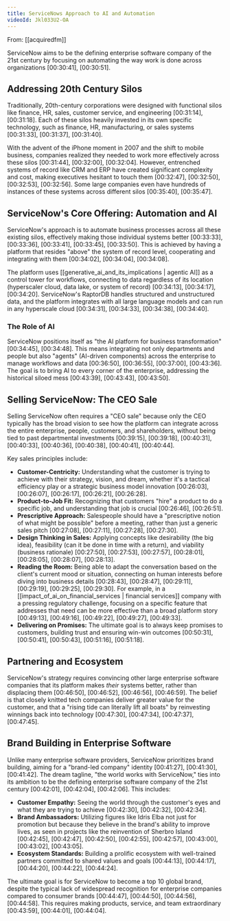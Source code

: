 ```yaml
---
title: ServiceNows Approach to AI and Automation
videoId: Jkl033U2-OA
---
```


From: [[acquiredfm]] <br/> 

ServiceNow aims to be the defining enterprise software company of the 21st century by focusing on automating the way work is done across organizations <a class="yt-timestamp" data-t="00:30:41">[00:30:41]</a>, <a class="yt-timestamp" data-t="00:30:51">[00:30:51]</a>.

## Addressing 20th Century Silos
Traditionally, 20th-century corporations were designed with functional silos like finance, HR, sales, customer service, and engineering <a class="yt-timestamp" data-t="00:31:14">[00:31:14]</a>, <a class="yt-timestamp" data-t="00:31:18">[00:31:18]</a>. Each of these silos heavily invested in its own specific technology, such as finance, HR, manufacturing, or sales systems <a class="yt-timestamp" data-t="00:31:33">[00:31:33]</a>, <a class="yt-timestamp" data-t="00:31:37">[00:31:37]</a>, <a class="yt-timestamp" data-t="00:31:40">[00:31:40]</a>.

With the advent of the iPhone moment in 2007 and the shift to mobile business, companies realized they needed to work more effectively across these silos <a class="yt-timestamp" data-t="00:31:44">[00:31:44]</a>, <a class="yt-timestamp" data-t="00:32:00">[00:32:00]</a>, <a class="yt-timestamp" data-t="00:32:04">[00:32:04]</a>. However, entrenched systems of record like CRM and ERP have created significant complexity and cost, making executives hesitant to touch them <a class="yt-timestamp" data-t="00:32:47">[00:32:47]</a>, <a class="yt-timestamp" data-t="00:32:50">[00:32:50]</a>, <a class="yt-timestamp" data-t="00:32:53">[00:32:53]</a>, <a class="yt-timestamp" data-t="00:32:56">[00:32:56]</a>. Some large companies even have hundreds of instances of these systems across different silos <a class="yt-timestamp" data-t="00:35:40">[00:35:40]</a>, <a class="yt-timestamp" data-t="00:35:47">[00:35:47]</a>.

## ServiceNow's Core Offering: Automation and AI
ServiceNow's approach is to automate business processes across all these existing silos, effectively making those individual systems better <a class="yt-timestamp" data-t="00:33:33">[00:33:33]</a>, <a class="yt-timestamp" data-t="00:33:36">[00:33:36]</a>, <a class="yt-timestamp" data-t="00:33:41">[00:33:41]</a>, <a class="yt-timestamp" data-t="00:33:45">[00:33:45]</a>, <a class="yt-timestamp" data-t="00:33:50">[00:33:50]</a>. This is achieved by having a platform that resides "above" the system of record level, cooperating and integrating with them <a class="yt-timestamp" data-t="00:34:02">[00:34:02]</a>, <a class="yt-timestamp" data-t="00:34:04">[00:34:04]</a>, <a class="yt-timestamp" data-t="00:34:08">[00:34:08]</a>.

The platform uses [[generative_ai_and_its_implications | agentic AI]] as a control tower for workflows, connecting to data regardless of its location (hyperscaler cloud, data lake, or system of record) <a class="yt-timestamp" data-t="00:34:13">[00:34:13]</a>, <a class="yt-timestamp" data-t="00:34:17">[00:34:17]</a>, <a class="yt-timestamp" data-t="00:34:20">[00:34:20]</a>. ServiceNow's RaptorDB handles structured and unstructured data, and the platform integrates with all large language models and can run in any hyperscale cloud <a class="yt-timestamp" data-t="00:34:31">[00:34:31]</a>, <a class="yt-timestamp" data-t="00:34:33">[00:34:33]</a>, <a class="yt-timestamp" data-t="00:34:38">[00:34:38]</a>, <a class="yt-timestamp" data-t="00:34:40">[00:34:40]</a>.

### The Role of AI
ServiceNow positions itself as "the AI platform for business transformation" <a class="yt-timestamp" data-t="00:34:45">[00:34:45]</a>, <a class="yt-timestamp" data-t="00:34:48">[00:34:48]</a>. This means integrating not only departments and people but also "agents" (AI-driven components) across the enterprise to manage workflows and data <a class="yt-timestamp" data-t="00:36:50">[00:36:50]</a>, <a class="yt-timestamp" data-t="00:36:55">[00:36:55]</a>, <a class="yt-timestamp" data-t="00:37:00">[00:37:00]</a>, <a class="yt-timestamp" data-t="00:43:36">[00:43:36]</a>. The goal is to bring AI to every corner of the enterprise, addressing the historical siloed mess <a class="yt-timestamp" data-t="00:43:39">[00:43:39]</a>, <a class="yt-timestamp" data-t="00:43:43">[00:43:43]</a>, <a class="yt-timestamp" data-t="00:43:50">[00:43:50]</a>.

## Selling ServiceNow: The CEO Sale
Selling ServiceNow often requires a "CEO sale" because only the CEO typically has the broad vision to see how the platform can integrate across the entire enterprise, people, customers, and shareholders, without being tied to past departmental investments <a class="yt-timestamp" data-t="00:39:15">[00:39:15]</a>, <a class="yt-timestamp" data-t="00:39:18">[00:39:18]</a>, <a class="yt-timestamp" data-t="00:40:31">[00:40:31]</a>, <a class="yt-timestamp" data-t="00:40:33">[00:40:33]</a>, <a class="yt-timestamp" data-t="00:40:36">[00:40:36]</a>, <a class="yt-timestamp" data-t="00:40:38">[00:40:38]</a>, <a class="yt-timestamp" data-t="00:40:41">[00:40:41]</a>, <a class="yt-timestamp" data-t="00:40:44">[00:40:44]</a>.

Key sales principles include:
*   **Customer-Centricity:** Understanding what the customer is trying to achieve with their strategy, vision, and dream, whether it's a tactical efficiency play or a strategic business model innovation <a class="yt-timestamp" data-t="00:26:03">[00:26:03]</a>, <a class="yt-timestamp" data-t="00:26:07">[00:26:07]</a>, <a class="yt-timestamp" data-t="00:26:17">[00:26:17]</a>, <a class="yt-timestamp" data-t="00:26:21">[00:26:21]</a>, <a class="yt-timestamp" data-t="00:26:28">[00:26:28]</a>.
*   **Product-to-Job Fit:** Recognizing that customers "hire" a product to do a specific job, and understanding that job is crucial <a class="yt-timestamp" data-t="00:26:46">[00:26:46]</a>, <a class="yt-timestamp" data-t="00:26:51">[00:26:51]</a>.
*   **Prescriptive Approach:** Salespeople should have a "prescriptive notion of what might be possible" before a meeting, rather than just a generic sales pitch <a class="yt-timestamp" data-t="00:27:08">[00:27:08]</a>, <a class="yt-timestamp" data-t="00:27:11">[00:27:11]</a>, <a class="yt-timestamp" data-t="00:27:28">[00:27:28]</a>, <a class="yt-timestamp" data-t="00:27:30">[00:27:30]</a>.
*   **Design Thinking in Sales:** Applying concepts like desirability (the big idea), feasibility (can it be done in time with a return), and viability (business rationale) <a class="yt-timestamp" data-t="00:27:50">[00:27:50]</a>, <a class="yt-timestamp" data-t="00:27:53">[00:27:53]</a>, <a class="yt-timestamp" data-t="00:27:57">[00:27:57]</a>, <a class="yt-timestamp" data-t="00:28:01">[00:28:01]</a>, <a class="yt-timestamp" data-t="00:28:05">[00:28:05]</a>, <a class="yt-timestamp" data-t="00:28:07">[00:28:07]</a>, <a class="yt-timestamp" data-t="00:28:13">[00:28:13]</a>.
*   **Reading the Room:** Being able to adapt the conversation based on the client's current mood or situation, connecting on human interests before diving into business details <a class="yt-timestamp" data-t="00:28:43">[00:28:43]</a>, <a class="yt-timestamp" data-t="00:28:47">[00:28:47]</a>, <a class="yt-timestamp" data-t="00:29:11">[00:29:11]</a>, <a class="yt-timestamp" data-t="00:29:19">[00:29:19]</a>, <a class="yt-timestamp" data-t="00:29:25">[00:29:25]</a>, <a class="yt-timestamp" data-t="00:29:30">[00:29:30]</a>. For example, in a [[impact_of_ai_on_financial_services | financial services]] company with a pressing regulatory challenge, focusing on a specific feature that addresses that need can be more effective than a broad platform story <a class="yt-timestamp" data-t="00:49:13">[00:49:13]</a>, <a class="yt-timestamp" data-t="00:49:16">[00:49:16]</a>, <a class="yt-timestamp" data-t="00:49:22">[00:49:22]</a>, <a class="yt-timestamp" data-t="00:49:27">[00:49:27]</a>, <a class="yt-timestamp" data-t="00:49:33">[00:49:33]</a>.
*   **Delivering on Promises:** The ultimate goal is to always keep promises to customers, building trust and ensuring win-win outcomes <a class="yt-timestamp" data-t="00:50:31">[00:50:31]</a>, <a class="yt-timestamp" data-t="00:50:41">[00:50:41]</a>, <a class="yt-timestamp" data-t="00:50:43">[00:50:43]</a>, <a class="yt-timestamp" data-t="00:51:16">[00:51:16]</a>, <a class="yt-timestamp" data-t="00:51:18">[00:51:18]</a>.

## Partnering and Ecosystem
ServiceNow's strategy requires convincing other large enterprise software companies that its platform makes *their* systems better, rather than displacing them <a class="yt-timestamp" data-t="00:46:50">[00:46:50]</a>, <a class="yt-timestamp" data-t="00:46:52">[00:46:52]</a>, <a class="yt-timestamp" data-t="00:46:56">[00:46:56]</a>, <a class="yt-timestamp" data-t="00:46:59">[00:46:59]</a>. The belief is that closely knitted tech companies deliver greater value for the customer, and that a "rising tide can literally lift all boats" by reinvesting winnings back into technology <a class="yt-timestamp" data-t="00:47:30">[00:47:30]</a>, <a class="yt-timestamp" data-t="00:47:34">[00:47:34]</a>, <a class="yt-timestamp" data-t="00:47:37">[00:47:37]</a>, <a class="yt-timestamp" data-t="00:47:45">[00:47:45]</a>.

## Brand Building in Enterprise Software
Unlike many enterprise software providers, ServiceNow prioritizes brand building, aiming for a "brand-led company" identity <a class="yt-timestamp" data-t="00:41:27">[00:41:27]</a>, <a class="yt-timestamp" data-t="00:41:30">[00:41:30]</a>, <a class="yt-timestamp" data-t="00:41:42">[00:41:42]</a>. The dream tagline, "the world works with ServiceNow," ties into its ambition to be the defining enterprise software company of the 21st century <a class="yt-timestamp" data-t="00:42:01">[00:42:01]</a>, <a class="yt-timestamp" data-t="00:42:04">[00:42:04]</a>, <a class="yt-timestamp" data-t="00:42:06">[00:42:06]</a>. This includes:
*   **Customer Empathy:** Seeing the world through the customer's eyes and what they are trying to achieve <a class="yt-timestamp" data-t="00:42:30">[00:42:30]</a>, <a class="yt-timestamp" data-t="00:42:32">[00:42:32]</a>, <a class="yt-timestamp" data-t="00:42:34">[00:42:34]</a>.
*   **Brand Ambassadors:** Utilizing figures like Idris Elba not just for promotion but because they believe in the brand's ability to improve lives, as seen in projects like the reinvention of Sherbro Island <a class="yt-timestamp" data-t="00:42:45">[00:42:45]</a>, <a class="yt-timestamp" data-t="00:42:47">[00:42:47]</a>, <a class="yt-timestamp" data-t="00:42:50">[00:42:50]</a>, <a class="yt-timestamp" data-t="00:42:55">[00:42:55]</a>, <a class="yt-timestamp" data-t="00:42:57">[00:42:57]</a>, <a class="yt-timestamp" data-t="00:43:00">[00:43:00]</a>, <a class="yt-timestamp" data-t="00:43:02">[00:43:02]</a>, <a class="yt-timestamp" data-t="00:43:05">[00:43:05]</a>.
*   **Ecosystem Standards:** Building a prolific ecosystem with well-trained partners committed to shared values and goals <a class="yt-timestamp" data-t="00:44:13">[00:44:13]</a>, <a class="yt-timestamp" data-t="00:44:17">[00:44:17]</a>, <a class="yt-timestamp" data-t="00:44:20">[00:44:20]</a>, <a class="yt-timestamp" data-t="00:44:22">[00:44:22]</a>, <a class="yt-timestamp" data-t="00:44:24">[00:44:24]</a>.

The ultimate goal is for ServiceNow to become a top 10 global brand, despite the typical lack of widespread recognition for enterprise companies compared to consumer brands <a class="yt-timestamp" data-t="00:44:47">[00:44:47]</a>, <a class="yt-timestamp" data-t="00:44:50">[00:44:50]</a>, <a class="yt-timestamp" data-t="00:44:56">[00:44:56]</a>, <a class="yt-timestamp" data-t="00:44:58">[00:44:58]</a>. This requires making products, service, and team extraordinary <a class="yt-timestamp" data-t="00:43:59">[00:43:59]</a>, <a class="yt-timestamp" data-t="00:44:01">[00:44:01]</a>, <a class="yt-timestamp" data-t="00:44:04">[00:44:04]</a>.